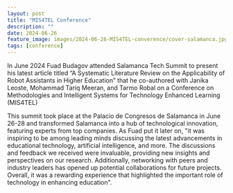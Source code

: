 ```yaml
---
layout: post
title: "MIS4TEL Conference"
description: ""
date: 2024-06-26
feature_image: images/2024-06-26-MIS4TEL-converence/cover-salamanca.jpg
tags: [conference]
---
```


In June 2024 Fuad Budagov attended Salamanca Tech Summit to present his latest article titled “A Systematic Literature Review on the Applicability of Robot Assistants in Higher Education” that he co-authored with Janika Leoste, Mohammad Tariq Meeran, and Tarmo Robal on a Conference on Methodologies and Intelligent Systems for Technology Enhanced Learning (MIS4TEL)

This summit took place at the Palacio de Congresos de Salamanca in June 26-28 and transformed Salamanca into a hub of technological innovation, featuring experts from top companies. As Fuad put it later on, "it was inspiring to be among leading minds discussing the latest advancements in educational technology, artificial intelligence, and more. The discussions and feedback we received were invaluable, providing new insights and perspectives on our research. Additionally, networking with peers and industry leaders has opened up potential collaborations for future projects. Overall, it was a rewarding experience that highlighted the important role of technology in enhancing education".